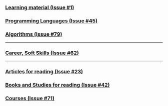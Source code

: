 ### [Learning material (Issue #1)](../../issues/1)
### [Programming Languages (Issue #45) ](../../issues/45)
### [Algorithms (Issue #79) ](../../issues/79)
___
### [Career, Soft Skills (Issue #62)](../../issues/62)
___

### [Articles for reading (Issue #23)](../../issues/23)
### [Books and Studies for reading (Issue #42)](../../issues/42)
### [Courses (Issue #71)](../../issues/71)
